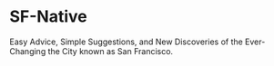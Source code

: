 SF-Native
=========

Easy Advice, Simple Suggestions, and New Discoveries of the Ever-Changing the City known as San Francisco.
